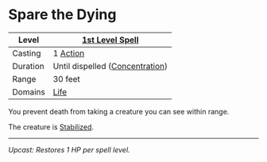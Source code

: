# Spare the Dying

| Level    | [1st Level Spell](1st%20Level%20Spells.md)                            |
| -------- | --------------------------------------------------------------------- |
| Casting  | 1 [Action](../../../../Game%20Procedures/Core%20Procedures/Action.md) |
| Duration | Until dispelled ([Concentration](../../Concentration.md))             |
| Range    | 30 feet                                                               |
| Domains  | [Life](../../Spell%20Domains/Life.md)                                 |

You prevent death from taking a creature you can see within range.

The creature is [Stabilized](../../../../Game%20Procedures/Conditions/Stabilized.md).

---
*Upcast: Restores  1 HP per spell level.*
